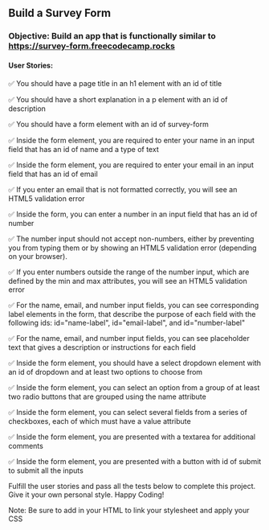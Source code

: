 ## Build a Survey Form

### Objective: Build an app that is functionally similar to https://survey-form.freecodecamp.rocks

#### User Stories:

✅ You should have a page title in an h1 element with an id of title

✅ You should have a short explanation in a p element with an id of description

✅ You should have a form element with an id of survey-form

✅ Inside the form element, you are required to enter your name in an input field that has an id of name and a type of text

✅ Inside the form element, you are required to enter your email in an input field that has an id of email

✅ If you enter an email that is not formatted correctly, you will see an HTML5 validation error

✅ Inside the form, you can enter a number in an input field that has an id of number

✅ The number input should not accept non-numbers, either by preventing you from typing them or by showing an HTML5 validation error (depending on your browser).

✅ If you enter numbers outside the range of the number input, which are defined by the min and max attributes, you will see an HTML5 validation error

✅ For the name, email, and number input fields, you can see corresponding label elements in the form, that describe the purpose of each field with the following ids: id="name-label", id="email-label", and id="number-label"

✅ For the name, email, and number input fields, you can see placeholder text that gives a description or instructions for each field

✅ Inside the form element, you should have a select dropdown element with an id of dropdown and at least two options to choose from

✅ Inside the form element, you can select an option from a group of at least two radio buttons that are grouped using the name attribute

✅ Inside the form element, you can select several fields from a series of checkboxes, each of which must have a value attribute

✅ Inside the form element, you are presented with a textarea for additional comments

✅ Inside the form element, you are presented with a button with id of submit to submit all the inputs

Fulfill the user stories and pass all the tests below to complete this project. Give it your own personal style. Happy Coding!

Note: Be sure to add <link rel="stylesheet" href="styles.css"> in your HTML to link your stylesheet and apply your CSS
